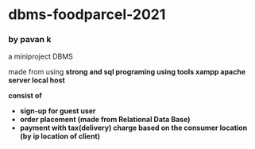 # dbms-foodparcel-2021
### by pavan k

a miniproject DBMS

made from using <b>strong and sql</strong> programing
using tools xampp apache server local host

consist of 
- sign-up for guest user
- order placement (made from Relational Data Base)
- payment with tax(delivery) charge based on the consumer location (by ip location of client)

